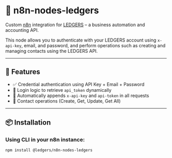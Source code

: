 # 🧾 n8n-nodes-ledgers

Custom [n8n](https://n8n.io) integration for [LEDGERS](https://ledgers.cloud) – a business automation and accounting API.

This node allows you to authenticate with your LEDGERS account using `x-api-key`, email, and password, and perform operations such as creating and managing contacts using the LEDGERS API.

---

## 🚀 Features

- ✅ Credential authentication using API Key + Email + Password
- 🧾 Login logic to retrieve `api_token` dynamically
- 🔄 Automatically appends `x-api-key` and `api-token` in all requests
- 👤 Contact operations (Create, Get, Update, Get All)

---

## 📦 Installation

### Using CLI in your n8n instance:

```bash
npm install @ledgers/n8n-nodes-ledgers